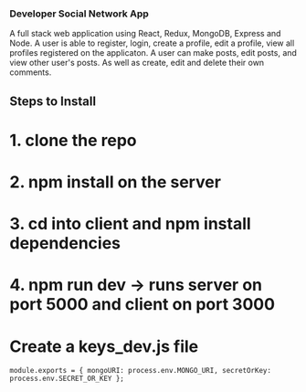 ### Developer Social Network App ###
 A full stack web application using React, Redux, MongoDB, Express and Node. A user is able to register, login, create a profile, edit a profile, view all profiles registered on the applicaton. A user can make posts, edit posts, and view other user's posts. As well as create, edit and delete their own comments.

## Steps to Install ##
# 1. clone the repo #
# 2. npm install on the server #
# 3. cd into client and npm install dependencies #
# 4. npm run dev -> runs server on port 5000 and client on port 3000  #
 # Create a keys_dev.js file # 
 `module.exports = {
	mongoURI: process.env.MONGO_URI,
	secretOrKey: process.env.SECRET_OR_KEY
};`